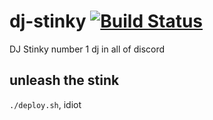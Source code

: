 # dj-stinky     [![Build Status](http://ec2-3-8-139-22.eu-west-2.compute.amazonaws.com/buildStatus/icon?job=DJ+Stinky)](http://ec2-3-8-139-22.eu-west-2.compute.amazonaws.com/job/DJ%20Stinky/)
DJ Stinky number 1 dj in all of discord

## unleash the stink
``` ./deploy.sh ```, idiot

